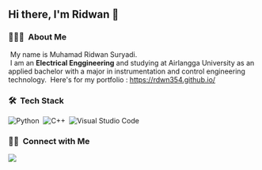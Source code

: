 ## Hi there, I'm Ridwan 👋

### 👨🏻‍💻 &nbsp;About Me

&nbsp;My name is Muhamad Ridwan Suryadi.\
&nbsp;I am an **Electrical Enggineering** and studying at Airlangga University as an applied bachelor with a major in instrumentation 
and control engineering technology.
&nbsp;Here's for my portfolio : https://rdwn354.github.io/

### 🛠 &nbsp;Tech Stack

![Python](https://img.shields.io/badge/-Python-05122A?style=flat&logo=python)&nbsp;
![C++](https://img.shields.io/badge/-C++-05122A?style=flat&logo=C%2B%2B&logoColor=00599C)&nbsp;
![Visual Studio Code](https://img.shields.io/badge/-Visual%20Studio%20Code-05122A?style=flat&logo=visual-studio-code&logoColor=007ACC)&nbsp;

### 🤝🏻 &nbsp;Connect with Me

<p align="left">
<a href="https://linkedin.com/in/muhamad-ridwan-suryadi"><img src="https://img.shields.io/badge/-Muhamad%20Ridwan%20Suryadi-0077B5?style=flat&logo=Linkedin&logoColor=white"/></a>

</p>
